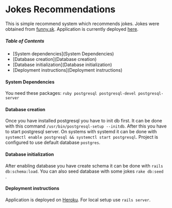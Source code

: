 # Jokes Recommendations
This is simple recommend system which recommends jokes.
Jokes were obtained from [funny.sk][1].
Application is currently deployed [here][2].

##### Table of Contents
* [System dependencies](System Dependencies) 
* [Database creation](Database creation)
* [Database initialization](Database initialization)
* [Deployment instructions](Deployment instructions)

#### System Dependencies
You need these packages:
`ruby
postgresql
postgresql-devel
postgresql-server
`
#### Database creation
Once you have installed postgresql you have to init db first.
It can be done with this command `/usr/bin/postgresql-setup --initdb`.
After this you have to start postgresql server. On systems with systemd it can be done with
`systemctl enable postgresql && systemctl start postgresql`.
Project is configured to use default database `postgres`.
#### Database initialization
After enabling database you have create schema it can be done with `rails db:schema:load`.
You can also seed database with some jokes `rake db:seed `.
#### Deployment instructions
Application is deployed on [Heroku][2]. For local setup use `rails server`.

[1]: www.funny.sk
[2]: http://agile-meadow-53738.herokuapp.com
